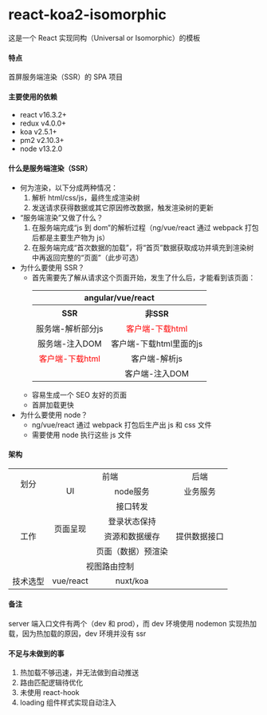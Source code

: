 # react-koa2-isomorphic

这是一个 React 实现同构（Universal or Isomorphic）的模板

#### 特点

首屏服务端渲染（SSR）的 SPA 项目

#### 主要使用的依赖

- react v16.3.2+
- redux v4.0.0+
- koa v2.5.1+
- pm2 v2.10.3+
- node v13.2.0

#### 什么是服务端渲染（SSR）

- 何为渲染，以下分成两种情况：
  1. 解析 html/css/js，最终生成渲染树
  2. 发送请求获得数据或其它原因修改数据，触发渲染树的更新
- “服务端渲染”又做了什么？
  1. 在服务端完成“js 到 dom”的解析过程（ng/vue/react 通过 webpack 打包后都是主要生产物为 js）
  2. 在服务端完成“首次数据的加载”，将“首页”数据获取成功并填充到渲染树中再返回完整的“页面”（此步可选）
- 为什么要使用 SSR？
  - 首先需要先了解从请求这个页面开始，发生了什么后，才能看到该页面：
      <table style="text-align:center;">
          <tr>
              <th colspan="2">angular/vue/react</th>
          </tr>
          <tr>
              <th>SSR</th>
              <th>非SSR</th>
          </tr>
          <tr>
              <td>服务端-解析部分js</td>
              <td style="color:red;">客户端-下载html</td>
          </tr>
          <tr>
              <td>服务端-注入DOM</td>
              <td>客户端-下载html里面的js</td>
          </tr>
          <tr>
              <td style="color:red;">客户端-下载html</td>
              <td>客户端-解析js</td>
          </tr>
          <tr>
              <td></td>
              <td>客户端-注入DOM</td>
          </tr>
      </table>
  - 容易生成一个 SEO 友好的页面
  - 首屏加载更快
- 为什么要使用 node？
  - ng/vue/react 通过 webpack 打包后生产出 js 和 css 文件
  - 需要使用 node 执行这些 js 文件

#### 架构

<table style="text-align:center;">
    <tr>
        <td rowspan="2">划分</td>
        <td colspan="2">前端</td>
        <td>后端</td>
    </tr>
    <tr>
        <td>UI</td>
        <td>node服务</td>
        <td>业务服务</td>
    </tr>
    <tr>
        <td rowspan="5">工作</td>
        <td rowspan="4">页面呈现</td>
        <td>接口转发</td>
        <td rowspan="5">提供数据接口</td>
    </tr>
    <tr>
        <td>登录状态保持</td>
    </tr>
    <tr>
        <td>资源和数据缓存</td>
    </tr>
    <tr>
        <td>页面（数据）预渲染</td>
    </tr>
    <tr>
        <td colspan="2">视图路由控制</td>
    </tr>
    <tr>
        <td>技术选型</td>
        <td>vue/react</td>
        <td>nuxt/koa</td>
        <td></td>
    </tr>
</table>

#### 备注

server 端入口文件有两个（dev 和 prod），而 dev 环境使用 nodemon 实现热加载，因为热加载的原因，dev 环境并没有 ssr

#### 不足与未做到的事

1. 热加载不够迅速，并无法做到自动推送
2. 路由匹配逻辑待优化
3. 未使用 react-hook
4. loading 组件样式实现自动注入
